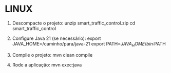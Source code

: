 # LINUX

1. Descompacte o projeto:
   unzip smart_traffic_control.zip
   cd smart_traffic_control

2. Configure Java 21 (se necessário):
   export JAVA_HOME=/caminho/para/java-21
   export PATH=$JAVA_HOME/bin:$PATH

3. Compile o projeto:
   mvn clean compile

4. Rode a aplicação:
   mvn exec:java

